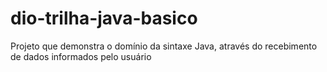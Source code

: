 # dio-trilha-java-basico
Projeto que demonstra o domínio da sintaxe Java, através do recebimento de dados informados pelo usuário 
